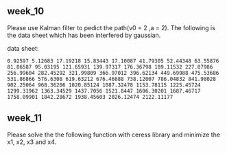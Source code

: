 ## week_10
Please use Kalman filter to pedict the path(v0 = 2 ,a = 2).
The following is the data sheet which has been interfered by gaussian.

data sheet:
```
0.92597 5.12683 17.19218 15.83443 17.10087 41.79305 52.44348 63.55876 81.86587 95.03195 121.65931 139.97317 176.36798 189.11532 227.07986 256.99604 282.45292 321.99809 366.97012 396.62134 449.69988 475.53686 531.86866 576.6308 619.63212 676.46888 738.12007 786.04832 841.98028 902.25064 968.36206 1020.85124 1087.32478 1153.78115 1225.45724 1299.31962 1363.34529 1437.7056 1521.8447 1606.30201 1687.46717 1758.09901 1842.28672 1938.45603 2026.12474 2122.11177
```
## week_11
Please solve the the following function with ceress library and minimize the x1, x2, x3 and x4.


